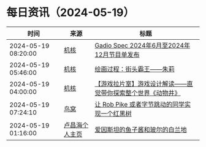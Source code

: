 ﻿# 每日资讯（2024-05-19）

|时间|来源|标题|
|---|---|---|
|2024-05-19 08:20:00|[机核](https://www.gcores.com/rss)|[Gadio Spec 2024年6月至2024年12月节目单发布](https://www.gcores.com/articles/182045)|
|2024-05-19 05:46:00|[机核](https://www.gcores.com/rss)|[绘画过程：街头霸王——朱莉](https://www.gcores.com/videos/182082)|
|2024-05-19 04:00:00|[机核](https://www.gcores.com/rss)|[【游戏拉片室】游戏设计解读——直觉带你探索整个世界《动物井》](https://www.gcores.com/videos/182083)|
|2024-05-19 07:24:10|[鸟窝](https://colobu.com/atom.xml)|[让 Rob Pike 或者字节跳动的同学实现一个红黑树](https://colobu.com/2024/05/19/let-Rob-Pike-write-a-Red-Black-tree/)|
|2024-05-19 01:16:00|[卢昌海个人主页](https://www.changhai.org//feed.xml)|[爱因斯坦的鱼子酱和玻尔的白兰地](https://www.youtube.com/shorts/d1TWvGX0rXs)|
